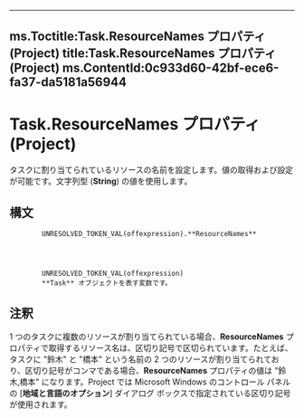 

---
ms.Toctitle:Task.ResourceNames プロパティ (Project)
title:Task.ResourceNames プロパティ (Project)
ms.ContentId:0c933d60-42bf-ece6-fa37-da5181a56944
---
# Task.ResourceNames プロパティ (Project)




タスクに割り当てられているリソースの名前を設定します。値の取得および設定が可能です。文字列型 (**String**) の値を使用します。

## 構文

            UNRESOLVED_TOKEN_VAL(offexpression).**ResourceNames**




            UNRESOLVED_TOKEN_VAL(offexpression)
            **Task** オブジェクトを表す変数です。



## 注釈
1 つのタスクに複数のリソースが割り当てられている場合、**ResourceNames** プロパティで取得するリソース名は、区切り記号で区切られています。たとえば、タスクに "鈴木" と "橋本" という名前の 2 つのリソースが割り当てられており、区切り記号がコンマである場合、**ResourceNames** プロパティの値は "鈴木,橋本" になります。Project では Microsoft Windows のコントロール パネルの [**地域と言語のオプション**] ダイアログ ボックスで指定されている区切り記号が使用されます。




